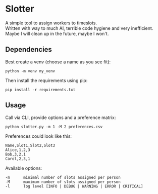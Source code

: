 # Slotter
A simple tool to assign workers to timeslots.  
Written with way to much AI, terrible code hygiene and very inefficient.  
Maybe I will clean up in the future, maybe I won't.

## Dependencies
Best create a venv (choose a name as you see fit):  
```
python -m venv my_venv
```
Then install the requirements using pip:  
```
pip install -r requirements.txt
```

## Usage
Call via CLI, provide options and a preference matrix:
```
python slotter.py -m 1 -M 2 preferences.csv
```

Preferences could look like this:
```
Name,Slot1,Slot2,Slot3
Alice,1,2,3
Bob,3,2,1
Carol,2,3,1
```

Available options:
```
-m      minimal number of slots assigned per person
-M      maximum number of slots assigned per person
-l      log level [INFO | DEBUG | WARNING | ERROR | CRITICAL]
```



